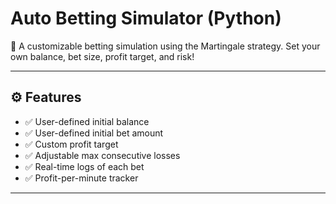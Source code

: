 # Auto Betting Simulator (Python)

🎰 A customizable betting simulation using the Martingale strategy. Set your own balance, bet size, profit target, and risk!

---

## ⚙️ Features

- ✅ User-defined initial balance
- ✅ User-defined initial bet amount
- ✅ Custom profit target
- ✅ Adjustable max consecutive losses
- ✅ Real-time logs of each bet
- ✅ Profit-per-minute tracker

---
